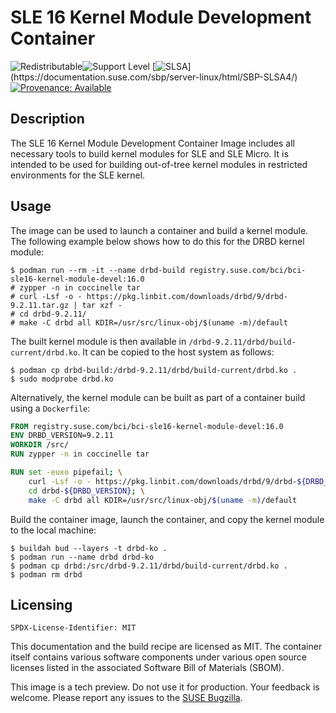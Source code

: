 # SLE 16 Kernel Module Development Container
![Redistributable](https://img.shields.io/badge/Redistributable-Yes-green)![Support Level](https://img.shields.io/badge/Support_Level-techpreview-blue)
[![SLSA](https://img.shields.io/badge/SLSA_(v0.1)-Level_4-Green)](https://documentation.suse.com/sbp/server-linux/html/SBP-SLSA4/)
[![Provenance: Available](https://img.shields.io/badge/Provenance-Available-Green)](https://documentation.suse.com/container/all/html/Container-guide/index.html#container-verify)

## Description

The SLE 16 Kernel Module
Development Container Image includes all necessary tools to build kernel modules
for SLE and SLE Micro. It is intended to be used for building out-of-tree kernel
modules in restricted environments for the SLE kernel.


## Usage

The image can be used to launch a container and build a kernel
module. The following example below shows how to do this for the DRBD kernel module:
```ShellSession
$ podman run --rm -it --name drbd-build registry.suse.com/bci/bci-sle16-kernel-module-devel:16.0
# zypper -n in coccinelle tar
# curl -Lsf -o - https://pkg.linbit.com/downloads/drbd/9/drbd-9.2.11.tar.gz | tar xzf -
# cd drbd-9.2.11/
# make -C drbd all KDIR=/usr/src/linux-obj/$(uname -m)/default
```

The built kernel module is then available in
`/drbd-9.2.11/drbd/build-current/drbd.ko`. It can be copied to the host system
as follows:
```ShellSession
$ podman cp drbd-build:/drbd-9.2.11/drbd/build-current/drbd.ko .
$ sudo modprobe drbd.ko
```

Alternatively, the kernel module can be built as part of a container build using
a `Dockerfile`:

```Dockerfile
FROM registry.suse.com/bci/bci-sle16-kernel-module-devel:16.0
ENV DRBD_VERSION=9.2.11
WORKDIR /src/
RUN zypper -n in coccinelle tar

RUN set -euxo pipefail; \
    curl -Lsf -o - https://pkg.linbit.com/downloads/drbd/9/drbd-${DRBD_VERSION}.tar.gz | tar xzf - ; \
    cd drbd-${DRBD_VERSION}; \
    make -C drbd all KDIR=/usr/src/linux-obj/$(uname -m)/default
```

Build the container image, launch the container, and copy the kernel module to
the local machine:
```ShellSession
$ buildah bud --layers -t drbd-ko .
$ podman run --name drbd drbd-ko
$ podman cp drbd:/src/drbd-9.2.11/drbd/build-current/drbd.ko .
$ podman rm drbd
```

## Licensing

`SPDX-License-Identifier: MIT`

This documentation and the build recipe are licensed as MIT.
The container itself contains various software components under various open source licenses listed in the associated
Software Bill of Materials (SBOM).

This image is a tech preview. Do not use it for production.
Your feedback is welcome.
Please report any issues to the [SUSE Bugzilla](https://bugzilla.suse.com/enter_bug.cgi?product=SUSE%20Linux%20Enterprise%20Base%20Container%20Images).
